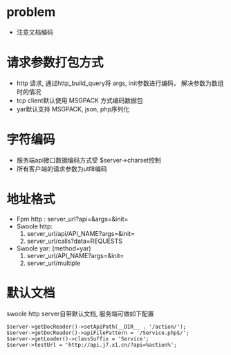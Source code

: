 # problem
*   注意文档编码

# 请求参数打包方式
*   http 请求, 通过http_build_query将 args, init参数进行编码， 解决参数为数组时的情况
*   tcp client默认使用 MSGPACK 方式编码数据包
*   yar默认支持 MSGPACK, json, php序列化

# 字符编码
*   服务端api接口数据编码方式受 $server->charset控制
*   所有客户端的请求参数为utf8编码

# 地址格式
*   Fpm http : server_url?api=&args=&init=
*   Swoole http: 
    1. server_url/api/API_NAME?args=&init= 
    2. server_url/calls?data=REQUESTS
*   Swoole yar: (method=yar)
    1. server_url/API_NAME?args=&init= 
    2. server_url/multiple


# 默认文档

swoole http server自带默认文档, 服务端可做如下配置
```
$server->getDocReader()->setApiPath(__DIR__ . '/action/');
$server->getDocReader()->apiFilePattern = '/Service.php$/';
$server->getLoader()->classSuffix = 'Service';
$server->testUrl = 'http://api.j7.x1.cn/?api=%action%';
```